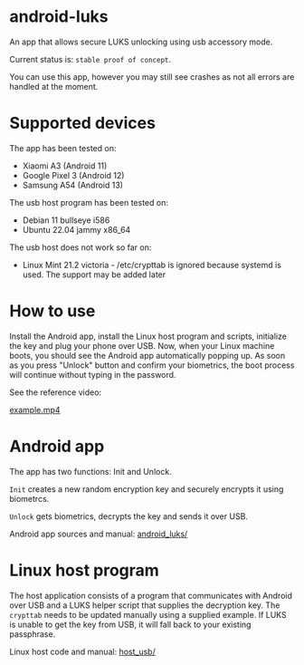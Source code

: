 # android-luks

An app that allows secure LUKS unlocking using usb accessory mode.

Current status is: `stable proof of concept`.

You can use this app, however you may still see crashes as not all errors are handled at the moment.

# Supported devices

The app has been tested on:

* Xiaomi A3 (Android 11)
* Google Pixel 3 (Android 12)
* Samsung A54 (Android 13)

The usb host program has been tested on:

* Debian 11 bullseye i586
* Ubuntu 22.04 jammy x86_64

The usb host does not work so far on:

* Linux Mint 21.2 victoria - /etc/crypttab is ignored because systemd is used. The support may be added later


# How to use

Install the Android app, install the Linux host program and scripts,
initialize the key and plug your phone over USB.
Now, when your Linux machine boots, you should see the Android app automatically popping up.
As soon as you press "Unlock" button and confirm your biometrics,
the boot process will continue without typing in the password.

See the reference video:

[example.mp4](docs/example.mp4)


# Android app

The app has two functions: Init and Unlock.

`Init` creates a new random encryption key and securely encrypts it using biometrcs.

`Unlock` gets biometrics, decrypts the key and sends it over USB.

Android app sources and manual: [android_luks/](android_luks/)


# Linux host program

The host application consists of a program that communicates with Android over USB and
a LUKS helper script that supplies the decryption key.
The `crypttab` needs to be updated manually using a supplied example.
If LUKS is unable to get the key from USB, it will fall back to your existing passphrase.

Linux host code and manual: [host_usb/](host_usb/)
